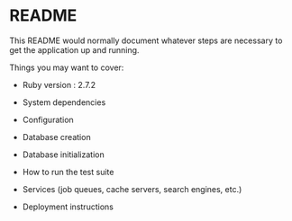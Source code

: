 # README

This README would normally document whatever steps are necessary to get the
application up and running.

Things you may want to cover:

* Ruby version : 2.7.2

* System dependencies

* Configuration

* Database creation

* Database initialization

* How to run the test suite

* Services (job queues, cache servers, search engines, etc.)

* Deployment instructions

